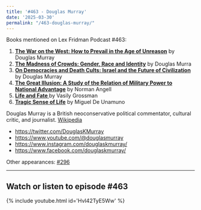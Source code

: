 ```yaml
---
title: '#463 - Douglas Murray'
date: '2025-03-30'
permalink: "/463-douglas-murray/"
---
```


Books mentioned on Lex Fridman Podcast #463:

1. <b><a href="https://amzn.to/43brs3y" target="_blank" rel="sponsored noopener noreferrer">The War on the West: How to Prevail in the Age of Unreason</a></b> by Douglas Murray
2. <b><a href="https://amzn.to/3GLBuko" target="_blank" rel="sponsored noopener noreferrer">The Madness of Crowds: Gender, Race and Identity</a></b> by Douglas Murra
3. <b><a href="https://amzn.to/4d8Jk3n" target="_blank" rel="sponsored noopener noreferrer">On Democracies and Death Cults: Israel and the Future of Civilization</a></b> by Douglas Murray
4. <b><a href="https://amzn.to/3GYhI4Z" target="_blank" rel="sponsored noopener noreferrer">The Great Illusion: A Study of the Relation of Military Power to National Advantage</a></b> by Norman Angell
5. <b><a href="https://amzn.to/3Z41jSU" target="_blank" rel="sponsored noopener noreferrer">Life and Fate </a></b> by Vasily Grossman
6. <b><a href="https://amzn.to/4m8kzIR" target="_blank" rel="sponsored noopener noreferrer">Tragic Sense of Life</a></b> by Miguel De Unamuno

<!--more-->

Douglas Murray is a British neoconservative political commentator, cultural critic, and journalist. <a href="https://en.wikipedia.org/wiki/Douglas_Murray_(author)" target="_blank">Wikipedia</a>

- <a href="https://twitter.com/DouglasKMurray" target="_blank">https://twitter.com/DouglasKMurray</a>
- <a href="https://www.youtube.com/@douglasmurray" target="_blank">https://www.youtube.com/@douglasmurray</a>
- <a href="https://www.instagram.com/douglaskmurray/" target="_blank">https://www.instagram.com/douglaskmurray/</a>
- <a href="https://www.facebook.com/douglaskmurray/" target="_blank">https://www.facebook.com/douglaskmurray/</a>

Other appearances: [\#296](/296-douglas-murray/)

- - - - - -

## Watch or listen to episode #463

{% include youtube.html id='HvI42TyE5Ww' %}